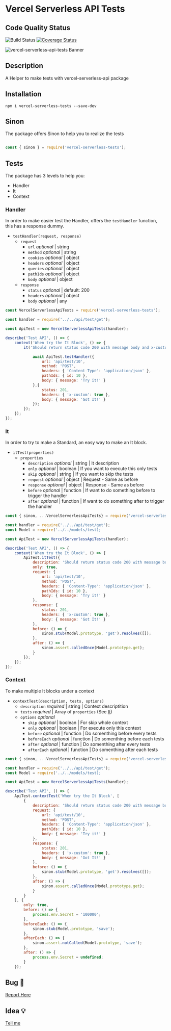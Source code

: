 # Vercel Serverless API Tests

## Code Quality Status
![Build Status](https://github.com/gastonpereyra/vercel-serverless-api-tests/workflows/Build%20Status/badge.svg)
[![Coverage Status](https://coveralls.io/repos/github/gastonpereyra/vercel-serverless-api-tests/badge.svg?branch=master)](https://coveralls.io/github/gastonpereyra/vercel-serverless-api-tests?branch=master)

![vercel-serverless-api-tests Banner](https://user-images.githubusercontent.com/39351850/134091893-712c5542-7d7c-4c51-8fba-3dd2ae1a8247.png)

## Description
A Helper to make tests with vercel-serverless-api package

## Installation

```
npm i vercel-serverless-tests --save-dev
```

## Sinon
The package offers Sinon to help you to realize the tests

```js

const { sinon } = require('vercel-serverless-tests');
```

## Tests

The package has 3 levels to help you:

- Handler
- It
- Context

### Handler
In order to make easier test the Handler, offers the `testHandler` function, this has a response dummy.

- `testHandler(request, response)`
    - `request`
        - `url` _optional_ | string
        - `method` _optional_ | string
        - `cookies` _optional_ | object
        - `headers` _optional_ | object
        - `queries` _optional_ | object
        - `pathIds` _optional_ | object
        - `body` _optional_ | object
    - `response`
        - `status` _optional_ | default: 200
        - `headers` _optional_ | object
        - `body` _optional_ | any

```js
const VercelServerlessApiTests = require('vercel-serverless-tests');

const handler = require('../../api/test/get');

const ApiTest = new VercelServerlessApiTests(handler);

describe('Test API', () => {
    context('When try the It Block', () => {
        it('Should return status code 200 with message body and x-custom header', async () => {

            await ApiTest.testHandler({
                url: 'api/test/10',
                method: 'POST',
                headers: { 'Content-Type': 'application/json' },
                pathIds: { id: 10 },
                body: { message: 'Try it!' }
            },{
                status: 201,
                headers: { 'x-custom': true },
                body: { message: 'Got It!' }
            });
        });
    });
});

```

### It

In order to try to make a Standard, an easy way to make an It block.

- `itTest(properties)`
    - `properties`
        - `description` _optional_ | string | It description
		- `only` _optional_ | boolean | If you want to execute this only tests
		- `skip` _optional_ | string | If you want to skip the tests
		- `request` _optional_ | object | Request - Same as before
		- `response` _optional_ | object | Response - Same as before
		- `before` _optional_ | function | If want to do something before to trigger the handler
		- `after` _optional_ | function |  If want to do something after to trigger the handler

```js
const { sinon, ...VercelServerlessApiTests} = require('vercel-serverless-tests');

const handler = require('../../api/test/get');
const Model = require('../../models/test);

const ApiTest = new VercelServerlessApiTests(handler);

describe('Test API', () => {
    context('When try the It Block', () => {
        ApiTest.itTest({
            description: 'Should return status code 200 with message body and x-custom header',
            only: true,
            request: {
                url: 'api/test/10',
                method: 'POST',
                headers: { 'Content-Type': 'application/json' },
                pathIds: { id: 10 },
                body: { message: 'Try it!' }
            },
            response: {
                status: 201,
                headers: { 'x-custom': true },
                body: { message: 'Got It!' }
            },
            before: () => {
                sinon.stub(Model.prototype, 'get').resolves([]);
            },
            after: () => {
                sinon.assert.calledOnce(Model.prototype.get);
            }
        });
    });
});
```

### Context

To make multiple It blocks under a context

- `contextTest(description, tests, options)`
    - `description` _required_ | string | Context descriptition
    - `tests` _required_ | Array of `properties` (See [It](#It))
    - `options` _optional_
        - `skip` _optional_ | boolean | For skip whole context
        - `only` _optional_ | boolean | For execute only this context
        - `before` _optional_ | function | Do somenthing before every tests
        - `beforeEach` _optional_ | function | Do somenthing before each tests
        - `after` _optional_ | function | Do somenthing after every tests
        - `afterEach` _optional_ | function | Do somenthing after each tests

```js
const { sinon, ...VercelServerlessApiTests} = require('vercel-serverless-tests');

const handler = require('../../api/test/get');
const Model = require('../../models/test);

const ApiTest = new VercelServerlessApiTests(handler);

describe('Test API', () => {
    ApiTest.contextTest('When try the It Block', [
        {
            description: 'Should return status code 200 with message body and x-custom header',
            request: {
                url: 'api/test/10',
                method: 'POST',
                headers: { 'Content-Type': 'application/json' },
                pathIds: { id: 10 },
                body: { message: 'Try it!' }
            },
            response: {
                status: 201,
                headers: { 'x-custom': true },
                body: { message: 'Got It!' }
            },
            before: () => {
                sinon.stub(Model.prototype, 'get').resolves([]);
            },
            after: () => {
                sinon.assert.calledOnce(Model.prototype.get);
            }
        }
    ], {
        only: true,
        before: () => {
            process.env.Secret = '100000';
        },
        beforeEach: () => {
            sinon.stub(Model.prototype, 'save');
        },
        afterEach: () => {
            sinon.assert.notCalled(Model.prototype, 'save');
        },
        after: () => {
            process.env.Secret = undefined;
        }
    });
```

## Bug :bug:

[Report Here](https://github.com/gastonpereyra/vercel-serverless-api-tests/issues/new?assignees=gastonpereyra&labels=bug&template=bug.md&title=[BUG])

## Idea :bulb:

[Tell me](https://github.com/gastonpereyra/vercel-serverless-api-tests/issues/new?assignees=gastonpereyra&labels=enhancement&title=%5BIDEA%5D+-)

